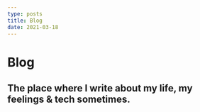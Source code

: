 ```yaml
---
type: posts
title: Blog
date: 2021-03-18
---
```


# Blog
## The place where I write about my life, my feelings & tech sometimes.
